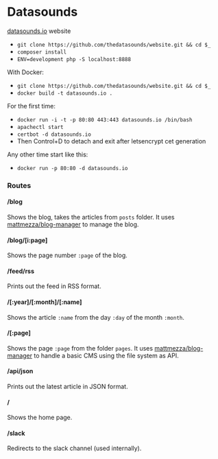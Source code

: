 # Datasounds

[datasounds.io](datasounds.io) website

- `git clone https://github.com/thedatasounds/website.git && cd $_`
- `composer install`
- `ENV=development php -S localhost:8888`

With Docker:
- `git clone https://github.com/thedatasounds/website.git && cd $_`
- `docker build -t datasounds.io .`

For the first time:
- `docker run -i -t -p 80:80 443:443 datasounds.io /bin/bash`
- `apachectl start`
- `certbot -d datasounds.io`
- Then Control+D to detach and exit after letsencrypt cet generation

Any other time start like this:
- `docker run -p 80:80 -d datasounds.io`


### Routes

#### /blog

Shows the blog, takes the articles from `posts` folder. It uses [mattmezza/blog-manager](https://github.com/mattmezza/blog-manager) to manage the blog.

#### /blog/[i:page]

Shows the page number `:page` of the blog.

#### /feed/rss

Prints out the feed in RSS format.

#### /[:year]/[:month]/[:name]

Shows the article `:name` from the day `:day` of the month `:month`.

#### /[:page]

Shows the page `:page` from the folder `pages`. It uses [mattmezza/blog-manager](https://github.com/mattmezza/blog-manager) to handle a basic CMS using the file system as API.

#### /api/json

Prints out the latest article in JSON format.

#### /

Shows the home page.

#### /slack

Redirects to the slack channel (used internally).